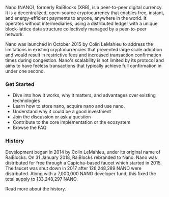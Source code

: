 Nano (NANO), formerly RaiBlocks (XRB), is a peer-to-peer digital currency. It is a decentralized, open-source cryptocurrency that enables free, instant, and energy-efficient payments to anyone, anywhere in the world. It operates without intermediaries, using a distributed ledger with a unique block-lattice data structure collectively managed by a peer-to-peer network.

Nano was launched in October 2015 by Colin LeMahieu to address the limitations in existing cryptocurrencies that prevented large scale adoption and would result in restrictive fees and increased transaction confirmation times during congestion. Nano's scalability is not limited by its protocol and aims to have feeless transactions that typically achieve full confirmation in under one second.

### Get Started

- Dive into how it works, why it matters, and advantages over existing technologies
- Learn how to store nano, acquire nano and use nano.
- Understand why it could be a good investment
- Join the discussion or ask a question
- Contribute to the core implementation or the ecosystem
- Browse the FAQ

### History

Development began in 2014 by Colin LeMahieu, under its original name of RaiBlocks. On 31 January 2018, RaiBlocks rebranded to Nano. Nano was distributed for free through a Captcha-based faucet which started in 2015. The faucet was shut down in 2017 after 126,248,289 NANO were distributed. Along with a 7,000,000 NANO developer fund, this fixed the total supply to 133,248,297 NANO.

Read more about the history.

